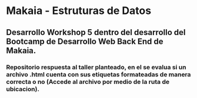 # Makaia - Estruturas de Datos

## Desarrollo Workshop 5 dentro del desarrollo del Bootcamp de Desarrollo Web Back End de Makaia.

### Repositorio respuesta al taller planteado, en el se evalua si un archivo .html cuenta con sus etiquetas formateadas de manera correcta o no (Accede al archivo por medio de la ruta de ubicacion).
